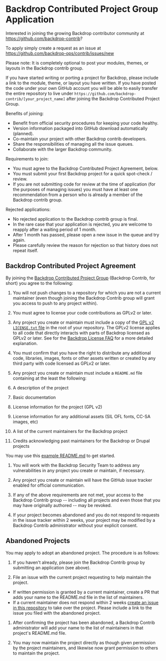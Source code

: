 Backdrop Contributed Project Group Application
==============================================

Interested in joining the growing Backdrop contributor community at https://github.com/backdrop-contrib?

To apply simply create a request as an issue at https://github.com/backdrop-ops/contrib/issues/new

Please note: It is completely optional to post your modules, themes, or layouts in the Backdrop contrib group.

If you have started writing or porting a project for Backdrop, please include a link to the module, theme, or layout you have written. If you have posted the code under your own GitHub account you will be able to easily transfer the entire repository to live under `https://github.com/backdrop-contrib/[your_project_name]` after joining the Backdrop Contributed Project Group.

Benefits of joining:

- Benefit from official security procedures for keeping your code healthy.
- Version information packaged into GitHub download automatically (planned).
- Co-maintain your project with other Backdrop contrib developers.
- Share the responsibilities of managing all the issue queues.
- Collaborate with the larger Backdrop community.

Requirements to join:

- You must agree to the Backdrop Contributed Project Agreement, below.
- You must submit your first Backdrop project for a quick spot-check / review.
- If you are not submitting code for review at the time of application (for the purposes of managing issues) you must have at least one recommendation from a person who is already a member of the Backdrop contrib group.

Rejected applications:

- No rejected application to the Backdrop contrib group is final.
- In the rare case that your application is rejected, you are welcome to reapply after a waiting period of 1 month.
- After 1 month has passed, please open a new issue in the queue and try again.
- Please carefully review the reason for rejection so that history does not repeat itself.

Backdrop Contributed Project Agreement
--------------------------------------

By joining the [Backdrop Contributed Project Group](https://github.com/backdrop-contrib) (Backdrop Contrib, for short) you agree to the following:

1. You will not push changes to a repository for which you are not a current maintainer (even though joining the Backdrop Contrib group will grant you access to push to any project within).

1. You must agree to license your code contributions as GPLv2 or later.

1. Any project you create or maintain must include a copy of the [GPL v2 `LICENSE.txt` file](https://github.com/backdrop-ops/contrib/blob/master/examples/LICENSE.txt) in the root of your repository. The GPLv2 license applies to all code that directly interacts with parts of Backdrop licensed as GPLv2 or later.  See for the [Backdrop License FAQ](https://backdropcms.org/license) for a more detailed explanation.

1. You must confirm that you have the right to distribute any additional code, libraries, images, fonts or other assets written or created by any third party with code licensed as GPLv2 or later.

1. Any project you create or maintain must include a `README.md` file containing at the least the following:
  1. A description of the project
  1. Basic documentation
  1. License information for the project (GPL v2)
  1. License information for any additional assets (SIL OFL fonts, CC-SA images, etc)
  1. A list of the current maintainers for the Backdrop project
  1. Credits acknowledging past maintainers for the Backdrop or Drupal projects

  You may use this [example README.md](https://github.com/backdrop-ops/contrib/blob/master/examples/README.md) to get started.

1. You will work with the Backdrop Security Team to address any vulnerabilities in any project you create or maintain, if necessary.

1. Any project you create or maintain will have the GitHub issue tracker enabled for official communication.

1. If any of the above requirements are not met, your access to the Backdrop Contrib group -- including all projects and even those that you may have originally authored -- may be revoked.

1. If your project becomes abandoned and you do not respond to requests in the issue tracker within 2 weeks, your project may be modified by a Backdrop Contrib administrator without your explicit consent.

Abandoned Projects
------------------

You may apply to adopt an abandoned project. The procedure is as follows:

1. If you haven't already, please join the Backdrop Contrib group by submitting an application (see above).

1. File an issue with the current project requesting to help maintain the project.

  - If written permission is granted by a current maintainer, create a PR that adds your name to the README.md file in the list of maintainers.
  - If a current maintainer does not respond within 2 weeks [create an issue in this repository](https://github.com/backdrop-ops/contrib/issues/new) to take over the project. Please include a link to the issue you filed with the abandoned project.

1. After confirming the project has been abandoned, a Backdrop Contrib administrator will add your name to the list of maintainers in that project's README.md file.

1. You may now maintain the project directly as though given permission by the project maintainers, and likewise now grant permission to others to maintain the project.

